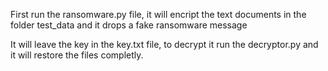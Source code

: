 First run the ransomware.py file, it will encript the text documents in the folder test_data and it drops a fake ransomware message

It will leave the key in the key.txt file, to decrypt it run the decryptor.py and it will restore the files completly.
